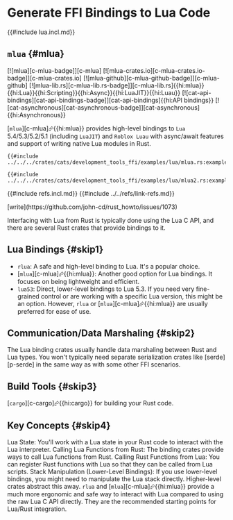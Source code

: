 # Generate FFI Bindings to Lua Code

{{#include lua.incl.md}}

## `mlua` {#mlua}

[![mlua][c-mlua-badge]][c-mlua] [![mlua-crates.io][c-mlua-crates.io-badge]][c-mlua-crates.io] [![mlua-github][c-mlua-github-badge]][c-mlua-github] [![mlua-lib.rs][c-mlua-lib.rs-badge]][c-mlua-lib.rs]{{hi:mlua}}{{hi:Lua}}{{hi:Scripting}}{{hi:Async}}{{hi:LuaJIT}}{{hi:Luau}} [![cat-api-bindings][cat-api-bindings-badge]][cat-api-bindings]{{hi:API bindings}} [![cat-asynchronous][cat-asynchronous-badge]][cat-asynchronous]{{hi:Asynchronous}}

[`mlua`][c-mlua]⮳{{hi:mlua}} provides high-level bindings to `Lua` 5.4/5.3/5.2/5.1 (including `LuaJIT`) and `Roblox Luau` with async/await features and support of writing native Lua modules in Rust.

```rust,editable
{{#include ../../../crates/cats/development_tools_ffi/examples/lua/mlua.rs:example}}
```

```rust,editable
{{#include ../../../crates/cats/development_tools_ffi/examples/lua/mlua2.rs:example}}
```

{{#include refs.incl.md}}
{{#include ../../refs/link-refs.md}}

<div class="hidden">
[write](https://github.com/john-cd/rust_howto/issues/1073)

Interfacing with Lua from Rust is typically done using the Lua C API, and there are several Rust crates that provide bindings to it.

## Lua Bindings {#skip1}

- `rlua`: A safe and high-level binding to Lua. It's a popular choice.
- [`mlua`][c-mlua]⮳{{hi:mlua}}: Another good option for Lua bindings. It focuses on being lightweight and efficient.
- `lua53`: Direct, lower-level bindings to Lua 5.3. If you need very fine-grained control or are working with a specific Lua version, this might be an option. However, `rlua` or [`mlua`][c-mlua]⮳{{hi:mlua}} are usually preferred for ease of use.

## Communication/Data Marshaling  {#skip2}

The Lua binding crates usually handle data marshaling between Rust and Lua types. You won't typically need separate serialization crates like [serde][p-serde] in the same way as with some other FFI scenarios.

## Build Tools {#skip3}

[`cargo`][c-cargo]⮳{{hi:cargo}} for building your Rust code.

## Key Concepts {#skip4}

Lua State: You'll work with a Lua state in your Rust code to interact with the Lua interpreter.
Calling Lua Functions from Rust: The binding crates provide ways to call Lua functions from Rust.
Calling Rust Functions from Lua: You can register Rust functions with Lua so that they can be called from Lua scripts.
Stack Manipulation (Lower-Level Bindings): If you use lower-level bindings, you might need to manipulate the Lua stack directly. Higher-level crates abstract this away.
`rlua` and [`mlua`][c-mlua]⮳{{hi:mlua}} provide a much more ergonomic and safe way to interact with Lua compared to using the raw Lua C API directly. They are the recommended starting points for Lua/Rust integration.

</div>

